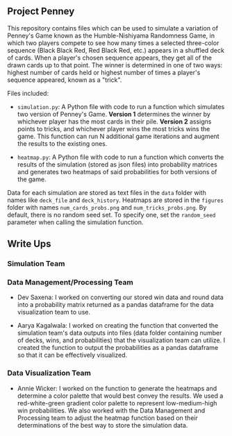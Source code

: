## Project Penney

This repository contains files which can be used to simulate a variation of Penney's Game known as the Humble-Nishiyama Randomness Game, in which two players compete to see how many times a selected three-color sequence (Black Black Red, Red Black Red, etc.) appears in a shuffled deck of cards. When a player's chosen sequence appears, they get all of the drawn cards up to that point. The winner is determined in one of two ways: highest number of cards held or highest number of times a player's sequence appeared, known as a "trick".

Files included:

* `simulation.py`: A Python file with code to run a function which simulates two version of Penney's Game. **Version 1** determines the winner by whichever player has the most cards in their pile. **Version 2** assigns points to tricks, and whichever player wins the most tricks wins the game. This function can run N additional game iterations and augment the results to the existing ones.

* `heatmap.py`: A Python file with code to run a function which converts the results of the simulation (stored as json files) into probability matrices and generates two heatmaps of said probabilities for both versions of the game.

Data for each simulation are stored as text files in the `data` folder with names like `deck_file` and `deck_history`. Heatmaps are stored in the `figures` folder with names `num_cards_probs.png` and `num_tricks_probs.png`. By default, there is no random seed set. To specify one, set the `random_seed` parameter when calling the simulation function. 


## Write Ups
### Simulation Team

### Data Management/Processing Team

* Dev Saxena: I worked on converting our stored win data and round data into a probability matrix returned as a pandas dataframe for the data visualization team to use.

* Aarya Kagalwala: I worked on creating the function that converted the simulation team's data outputs into files (data folder containing number of decks, wins, and probabilities) that the visualization team can utilize. I created the function to output the probabilities as a pandas dataframe so that it can be effectively visualized. 

### Data Visualization Team
* Annie Wicker: I worked on the function to generate the heatmaps and determine a color palette that would best convey the results. We used a red-white-green gradient color palette to represent low-medium-high win probabilities. We also worked with the Data Management and Processing team to adjust the heatmap function based on their determinations of the best way to store the simulation data. 
